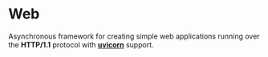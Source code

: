 # Web
Asynchronous framework for creating simple web applications running over the **HTTP/1.1** protocol with [**uvicorn**](https://www.uvicorn.org/) support.

